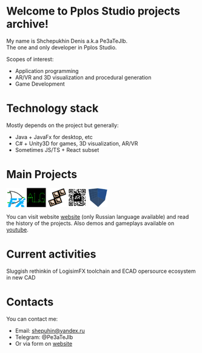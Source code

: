 # Welcome to Pplos Studio projects archive!
My name is Shchepukhin Denis a.k.a Pe3aTeJlb.  
The one and only developer in Pplos Studio.  

Scopes of interest:
- Application programming
- AR/VR and 3D visualization and procedural generation
- Game Development 

# Technology stack
Mostly depends on the project but generally:
- Java + JavaFx for desktop, etc 
- C# + Unity3D for games, 3D visualization, AR/VR
- Sometimes JS/TS + React subset

# Main Projects
[<img src="https://github.com/Pe3aTeJlb/Pe3aTeJlb/blob/main/ReadmeResources/LogisimFX/logisimfx_128_.png" width="50" height="50" />](https://github.com/Pe3aTeJlb/LogisimFX)
[<img src="https://github.com/Pe3aTeJlb/Pe3aTeJlb/blob/main/ReadmeResources/ALG/logo.png" width="50" height="50" />](https://github.com/Pe3aTeJlb/Amadey-Logic-Game)
[<img src="https://github.com/Pe3aTeJlb/Pe3aTeJlb/blob/main/ReadmeResources/Not-Tetris/Soviet%20Builder%20logo.png" width="50" height="50" />](https://github.com/Pe3aTeJlb/Not-Tetris)
[<img src="https://github.com/Pe3aTeJlb/Pe3aTeJlb/blob/main/ReadmeResources/Multi-QR-Reader/unnamed.png" width="50" height="50" />](https://github.com/Pe3aTeJlb/Advanced-QR-Reader)
[<img src="https://github.com/Pe3aTeJlb/Pe3aTeJlb/blob/main/ReadmeResources/3D-Model-Viewer/%D0%BB%D0%BE%D0%B3%D0%BE.png" width="50" height="50" />](https://github.com/Pe3aTeJlb/3D-Model-Viewer)  

You can visit website [website](https://sites.google.com/view/pplosstudio) (only Russian language available) and read the history of the projects.
Also demos and gameplays available on [youtube](https://www.youtube.com/channel/UCJejCS5n7vCwSNBi7wq8VCw).

# Current activities
Sluggish rethinkin of LogisimFX toolchain and ECAD opersource ecosystem in new CAD


# Contacts
You can contact me:
- Email: shepuhin@yandex.ru
- Telegram: @Pe3aTeJlb
- Or via form on [website](https://sites.google.com/view/pplosstudio)

